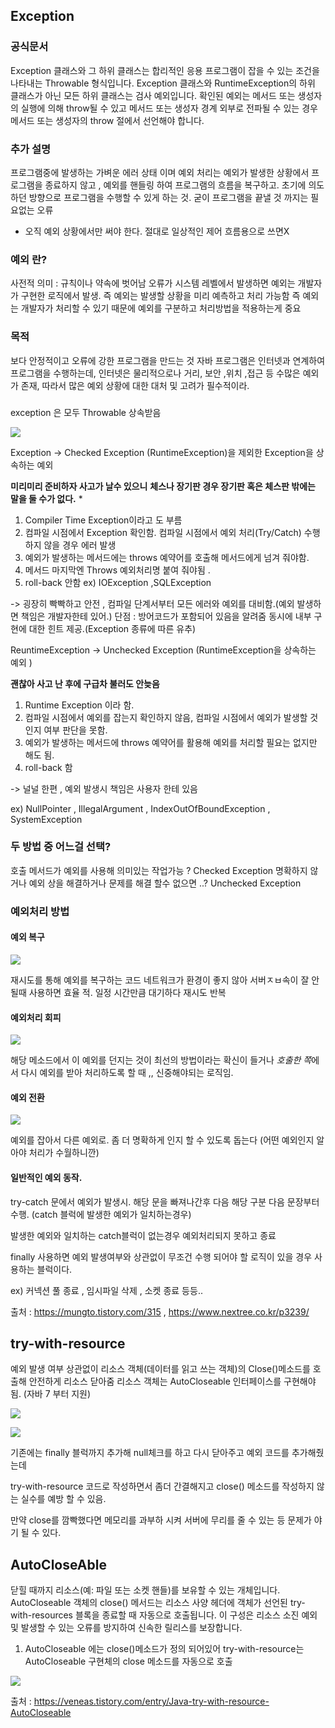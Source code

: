 ## Exception


### 공식문서
Exception 클래스와 그 하위 클래스는 합리적인 응용 프로그램이 잡을 수 있는 조건을 나타내는 Throwable 형식입니다.
Exception 클래스와 RuntimeException의 하위 클래스가 아닌 모든 하위 클래스는 검사 예외입니다.
확인된 예외는 메서드 또는 생성자의 실행에 의해 throw될 수 있고 메서드 또는 생성자 경계 외부로 전파될 수 있는 경우 메서드 또는 생성자의 throw 절에서 선언해야 합니다.


### 추가 설명 
프로그램중에 발생하는 가벼운 에러 상태 이며 예외 처리는 
예외가 발생한 상황에서 프로그램을 종료하지 않고 , 예외를 핸들링 하여 프로그램의 흐름을 복구하고.
초기에 의도하던 방향으로 프로그램을 수행할 수 있게 하는 것.
굳이 프로그램을 끝낼 것 까지는 필요없는 오류

* 오직 예외 상황에서만 써야 한다. 절대로 일상적인 제어 흐름용으로 쓰면X

### 예외 란?

사전적 의미 : 규칙이나 약속에 벗어남
오류가 시스템 레벨에서 발생하면 예외는 개발자가 구현한 로직에서 발생.
즉  예외는 발생할 상황을 미리 예측하고 처리 가능함
즉  예외는 개발자가 처리할 수 있기 때문에 예외를 구분하고 처리방법을 적용하는게 중요


### 목적

보다 안정적이고 오류에 강한 프로그램을 만드는 것
자바 프로그램은 인터넷과 연계하여 프로그램을 수행하는데, 인터넷은 물리적으로나 
거리, 보안 ,위치 ,접근 등 수많은 예외가 존재, 따라서 많은 예외 상황에 대한 대처 및 고려가 필수적이라.



### 

exception 은 모두 Throwable 상속받음 

![](img/exception1.png)

Exception -> Checked Exception (RuntimeException)을 제외한 Exception을 상속하는 예외 

**미리미리 준비하자 사고가 날수 있으니**
**체스나 장기판 경우 장기판 혹은 체스판 밖에는 말을 둘 수가 없다.** *

1. Compiler Time Exception이라고 도 부름
2. 컴파일 시점에서 Exception 확인함. 컴파일 시점에서 예외 처리(Try/Catch) 수행하지 않을 경우 에러 발생
3. 예외가 발생하는 메서드에는 throws 예약어를 호출해 메서드에게 넘겨 줘야함.
4. 메서드 마지막엔 Throws 예외처리명 붙여 줘야됨 .
5. roll-back 안함
ex) IOException ,SQLException 

-> 굉장히 빡빡하고 안전 , 컴파일 단계서부터 모든 에러와 예외를 대비함.(예외 발생하면 책임은 개발자한테 있어.)
  단점 : 방어코드가 포함되어 있음을 알려줌 동시에 내부 구현에 대한 힌트 제공.(Exception 종류에 따른 유추)

ReuntimeException -> Unchecked Exception  (RuntimeException을 상속하는 예외 )   

**괜찮아 사고 난 후에 구급차 불러도 안늦음**


1. Runtime Exception 이라 함.
2. 컴파일 시점에서 예외를 잡는지 확인하지 않음, 컴파일 시점에서 예외가 발생할 것인지 여부 판단을 못함.
3. 예외가 발생하는 메서드에 throws 예약어를 활용해 예외를 처리할 필요는 없지만 해도 됨.
4. roll-back 함

-> 널널 한편 , 예외 발생시 책임은 사용자 한테 있음 

ex) NullPointer , IllegalArgument , IndexOutOfBoundException , SystemException

### 두 방법 중 어느걸 선택?

호출 메서드가 예외를 사용해 의미있는 작업가능 ? Checked Exception 
명확하지 않거나 예외 상을 해결하거나 문제를 해결 할수 없으면 ..? Unchecked Exception 



### 예외처리 방법

#### 예외 복구

![](img/exception2.png)

재시도를 통해 예외를 복구하는 코드
네트워크가 환경이 좋지 않아 서버ㅈㅂ속이 잘 안될때 사용하면 효율 적.
일정 시간만큼 대기하다 재시도 반복 


#### 예외처리 회피

![](img/exception3.png)

해당 메소드에서 이 예외를 던지는 것이 최선의 방법이라는 확신이 들거나
*호출한 쪽*에서 다시 예외를 받아 처리하도록 할 때 ,, 신중해야되는 로직임.

#### 예외 전환

![](img/exception4.png)

예외를 잡아서 다른 예외로.
좀 더 명확하게 인지 할 수 있도록 돕는다 (어떤 예외인지 알아야 처리가 수월하니깐)


#### 일반적인 예외 동작.


try-catch 문에서 예외가 발생시.
해당 문을 빠져나간후 다음 해당 구분 다음 문장부터 수행. (catch 블럭에 발생한 예외가 일치하는경우)

발생한 예외와 일치하는 catch블럭이 없는경우  예외처리되지 못하고 종료

finally 사용하면 예외 발생여부와 상관없이 무조건 수행 되어야 할 로직이 있을 경우 사용하는 블럭이다.

ex) 커넥션 풀 종료 , 임시파일 삭제 , 소켓 종료 등등..



출처 : https://mungto.tistory.com/315 , https://www.nextree.co.kr/p3239/



##  try-with-resource

예외 발생 여부 상관없이 리소스 객체(데이터를 읽고 쓰는 객체)의 Close()메소드를 호출해 안전하게 리소스 닫아줌
리소스 객체는 AutoCloseable 인터페이스를 구현해야됨. (자바 7 부터 지원)

![](img/try-with-resource.png)


![](img/try-with-resource.png2.png)


기존에는 finally 블럭까지 추가해 null체크를 하고 다시 닫아주고 예외 코드를 추가해줬는데

try-with-resource 코드로 작성하면서 좀더 간결해지고 close() 메소드를 작성하지 않는 실수를 예방 할 수 있음.

만약 close를 깜빡했다면 메모리를 과부하 시켜 서버에 무리를 줄 수 있는 등 문제가 야기 될 수 있다.

## AutoCloseAble

닫힐 때까지 리소스(예: 파일 또는 소켓 핸들)를 보유할 수 있는 개체입니다. 
AutoCloseable 객체의 close() 메서드는 리소스 사양 헤더에 객체가 선언된 try-with-resources 블록을 종료할 때 자동으로 호출됩니다. 
이 구성은 리소스 소진 예외 및 발생할 수 있는 오류를 방지하여 신속한 릴리스를 보장합니다.

1. AutoCloseable 에는 close()메소드가 정의 되어있어 try-with-resource는 AutoCloseable 구현체의 close 메소드를 자동으로 호출


![](img/AutoCloseable1.png)

출처 : https://veneas.tistory.com/entry/Java-try-with-resource-AutoCloseable